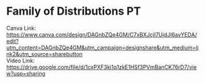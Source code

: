 # Family of Distributions PT
Canva Link: https://www.canva.com/design/DAGnbZQe4GM/C7xBXJcjI7UjdJI6avYEDA/edit?utm_content=DAGnbZQe4GM&utm_campaign=designshare&utm_medium=link2&utm_source=sharebutton  \
Video Link: https://drive.google.com/file/d/1cxPXF3ki1q1zkE1HSf3PVmBanCK76rD7/view?usp=sharing
